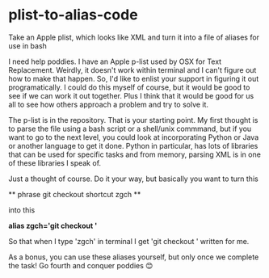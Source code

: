 # plist-to-alias-code

Take an Apple plist, which looks like XML and turn it into a file of aliases for use in bash 

I need help poddies. I have an Apple p-list used by OSX for Text Replacement. Weirdly, it doesn't work within terminal and I can't figure out how to make that happen. So, I'd like to enlist your support in figuring it out programatically. I could do this myself of course, but it would be good to see if we can work it out together. Plus I think that it would be good for us all to see how others approach a problem and try to solve it.

The p-list is in the repository. That is your starting point. My first thought is to parse the file using a bash script or a shell/unix commmand, but if you want to go to the next level, you could look at incorporating Python or Java or another language to get it done. Python in particular, has lots of libraries that can be used for specific tasks and from memory, parsing XML is in one of these libraries I speak of.

Just a thought of course. Do it your way, but basically you want to turn this 

**<dict>
		<key>phrase</key>
		<string>git checkout </string>
		<key>shortcut</key>
		<string>zgch</string>
</dict>
**

into this 
  
**alias zgch='git checkout '**
  
So that when I type 'zgch' in terminal I get 'git checkout ' written for me. 

As a bonus, you can use these aliases yourself, but only once we complete the task! Go fourth and conquer poddies 😊
